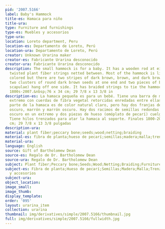```yaml
---
pid: '2007.5166'
label: Baby's Hammock
title-es: Hamaca para niño
title-ura:
type: Furniture and furnishings
type-es: Muebles y accesorios
type-ura:
location: Loreto department, Peru
location-es: Departamento de Loreto, Perú
location-ura: Departamento de Loreto, Perú
creator: Unknown Urarina maker
creator-es: Fabricante Urarina desconocido
creator-ura: Fabricante Urarina desconocido
description: The small hammock is for a baby. It has a wooden rod at either end with
  twisted plant fiber strings netted between. Most of the hammock is light natural
  colored but there are two stripes of dark brown, brown, and dark brown. There are
  two clusters of round dark brown seeds at one end and two pieces of bone (peccary
  scapulae) hang off one side. It has braided strings to tie the hammock to support.&nbsp;Late
  1800s-2007.&nbsp;76 x 34 cm; 29 7/8 x 13 3/8 in
description-es: La hamaca pequeña es para un bebé. Tiene una barra de madera en cada
  extremo con cuerdas de fibra vegetal retorcidas enredadas entre ellas. La mayor
  parte de la hamaca es de color natural claro, pero hay dos franjas de color marrón
  oscuro, marrón y marrón oscuro. Hay dos racimos de semillas redondas de color marrón
  oscuro en un extremo y dos piezas de hueso (omóplato de pecarí) cuelgan de un lado.
  Tiene hilos trenzados para atar la hamaca al soporte. Finales 1800-2007. 76 x 34
  cm; 29 7/8 x 13 3/8 pulgadas
description-ura:
material: plant fiber;peccary bone;seeds;wood;netting;braiding
material-es: fibra de planta;hueso de pecarí;semillas;madera;malla;trenzado
material-ura:
language: English
source: Gift of Bartholomew Dean
source-es: Regalo de Dr. Bartholomew Dean
source-ura: Regalo de Dr. Bartholomew Dean
subject: Plant fiber;Peccary bone;Seeds;Wood;Netting;Braiding;Furniture and furnishings
subject-es: Fibra de planta;Hueso de pecarí;Semillas;Madera;Malla;Trenzado;Muebles
  y accesorios
subject-ura:
object_location:
image_small:
image_thumb:
display_template:
order: '095'
layout: urarina_item
collection: urarina
thumbnail: img/derivatives/simple/2007.5166/thumbnail.jpg
full: img/derivatives/simple/2007.5166/fullwidth.jpg
---
```

